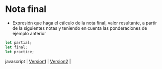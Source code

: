 # Nota final

* Expresión que haga el cálculo de la nota final, valor resultante, a partir de la siguientes notas y teniendo en cuenta las ponderaciones de ejemplo anterior

```javascript
let partial;
let final;
let practice;
```


javascript
|
[Version1](https://github.com/USantaTecla-mathematics/javascript/blob/master/expresiones/Nota%20final.%20Version1/Nota%20final.%20Version1.js)
|
[Version2](https://github.com/USantaTecla-mathematics/javascript/blob/master/expresiones/Nota%20final.%20Version2/Nota%20final.%20Version2.js)
|


